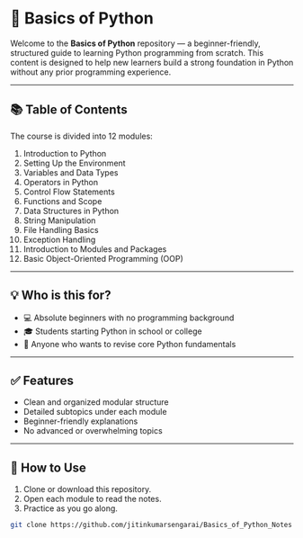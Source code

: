 # 🐍 Basics of Python

Welcome to the **Basics of Python** repository — a beginner-friendly, structured guide to learning Python programming from scratch. This content is designed to help new learners build a strong foundation in Python without any prior programming experience.

---

## 📚 Table of Contents

The course is divided into 12 modules:

1. Introduction to Python  
2. Setting Up the Environment  
3. Variables and Data Types  
4. Operators in Python  
5. Control Flow Statements  
6. Functions and Scope  
7. Data Structures in Python  
8. String Manipulation  
9. File Handling Basics  
10. Exception Handling  
11. Introduction to Modules and Packages  
12. Basic Object-Oriented Programming (OOP)

---

## 💡 Who is this for?

- 💻 Absolute beginners with no programming background  
- 🎓 Students starting Python in school or college  
- 🔁 Anyone who wants to revise core Python fundamentals

---

## ✅ Features

- Clean and organized modular structure  
- Detailed subtopics under each module  
- Beginner-friendly explanations  
- No advanced or overwhelming topics

---

## 📌 How to Use

1. Clone or download this repository.  
2. Open each module to read the notes.  
3. Practice as you go along.

```bash
git clone https://github.com/jitinkumarsengarai/Basics_of_Python_Notes
